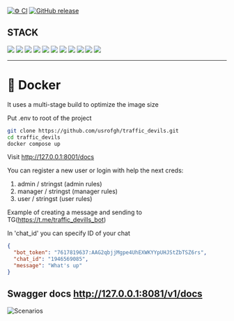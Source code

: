 [![⚙️ CI](https://github.com/usrofgh/traffic_devils/actions/workflows/ci.yml/badge.svg)](https://github.com/usrofgh/traffic_devils/actions/workflows/ci.yml)
[![GitHub release](https://img.shields.io/github/v/release/usrofgh/traffic_devils.svg)](https://GitHub.com/usrofgh/traffic_devils/releases/)
 
## STACK
![](https://img.shields.io/badge/fastapi-109989?style=for-the-badge&logo=FASTAPI&logoColor=white)
![](https://img.shields.io/badge/JWT-000000?style=for-the-badge&logo=JSON%20web%20tokens&logoColor=white)
![](https://img.shields.io/badge/Pydantic-e92063?style=for-the-badge&logo=Pydantic)
![](https://img.shields.io/badge/SQLAlchemy-798577?style=for-the-badge&logo=sqlalchemy)
![](https://img.shields.io/badge/alembic-ffffff?style=for-the-badge&logo=alembic)
![](https://img.shields.io/badge/PostgreSQL-316192?style=for-the-badge&logo=postgresql&logoColor=white)
![](https://img.shields.io/badge/Docker-2CA5E0?style=for-the-badge&logo=docker&logoColor=white)
![](https://img.shields.io/badge/poetry-0088dd?style=for-the-badge&logo=poetry)
![](https://img.shields.io/badge/asyncio-blue?style=for-the-badge&logo=asyncio)
![](https://img.shields.io/badge/asyncio-blue?style=for-the-badge&logo=asyncio)
![](https://img.shields.io/badge/Sentry-black?style=for-the-badge&logo=Sentry&logoColor=#362D59)

<hr>


# <a name="docker">🐳 Docker</a>
It uses a multi-stage build to optimize the image size

Put .env to root of the project
```bash
git clone https://github.com/usrofgh/traffic_devils.git
cd traffic_devils
docker compose up
```

Visit http://127.0.0.1:8001/docs

You can register a new user or login with help the next creds:

1. admin / stringst (admin rules)
2. manager / stringst (manager rules)
3. user / stringst (user rules)


Example of creating a message and sending to TG(https://t.me/traffic_devills_bot)

In 'chat_id' you can specify ID of your chat
```json
{
  "bot_token": "7617819637:AAG2qbjjMgpe4UhEXWKYYpUHJStZbTSZ6rs",
  "chat_id": "1946569085",
  "message": "What's up"
}
```


## Swagger docs http://127.0.0.1:8081/v1/docs

![Scenarios](https://img001.prntscr.com/file/img001/wSSnEFSKSSqOUCJzlP8i_g.png)
